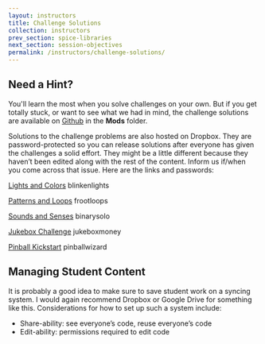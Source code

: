 ```yaml
---
layout: instructors
title: Challenge Solutions
collection: instructors
prev_section: spice-libraries
next_section: session-objectives
permalink: /instructors/challenge-solutions/
---
```


## Need a Hint?

You'll learn the most when you solve challenges on your own. But if you get totally stuck, or want to see what we had in mind, the challenge solutions are available on [Github](https://github.com/agoering/spice-instructor) in the **Mods** folder.

Solutions to the challenge problems are also hosted on Dropbox. They are password-protected so you can release solutions after everyone has given the challenges a solid effort. They might be a little different because they haven’t been edited along with the rest of the content. Inform us if/when you come across that issue. Here are the links and passwords:

[Lights and Colors](https://www.dropbox.com/sh/93w3k5z04u8z07e/AAA1JtiZMLkjj-x5PQlvhUsKa?dl=0)
blinkenlights

[Patterns and Loops](https://www.dropbox.com/sh/a1vs4m94655x3vb/AADxdBGSetN7DcLxquXy28bua?dl=0)
frootloops

[Sounds and Senses](https://www.dropbox.com/sh/xauhe34lbizg4mn/AACwkJ8yEOwZtsSYCq8WelODa?dl=0)
binarysolo

[Jukebox Challenge](https://www.dropbox.com/sh/ggi4j2s2uol44va/AADWvHy8mlpQlEQ6JytCJJ3La?dl=0)
jukeboxmoney

[Pinball Kickstart](https://www.dropbox.com/sh/vb9rxa54il0f5mg/AACbqh-5nVxHjZr1lLEwwR1va?dl=0)
pinballwizard

## Managing Student Content

It is probably a good idea to make sure to save student work on a syncing system. I would again recommend Dropbox or Google Drive for something like this. Considerations for how to set up such a system include:

- Share-ability: see everyone’s code, reuse everyone’s code
- Edit-ability: permissions required to edit code

